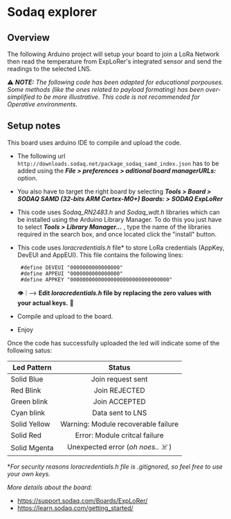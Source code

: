 # Sodaq explorer

## Overview

The following Arduino project will setup your board to join a LoRa Network then read the temperature from ExpLoRer's integrated sensor and send the readings to the selected LNS. 

:warning: _**NOTE:** The following code has been adapted for educational porpouses. Some methods (like the ones related to payload formating) has been over-simplified to be more illustrative. This code is not recommended for Operative environments._

## Setup notes

This board uses arduino IDE to compile and upload the code. 

- The following url `http://downloads.sodaq.net/package_sodaq_samd_index.json` has to be added using the  _**File > preferences > aditional board managerURLs:**_ option. 

- You also have to target the right board by selecting  _**Tools > Board > SODAQ SAMD (32-bits ARM Cortex-M0+) Boards: > SODAQ ExpLoRer**_ 

- This code uses _Sodaq_RN2483.h_ and _Sodaq_wdt.h_ libraries which can be installed using the Arduino Library Manager. To do this you just have to select _**Tools > Library Manager...**_ , type the name of the libraries required in the search box, and once located click the "install" button.

- This code uses _loracredentials.h_ file* to store LoRa credentials (AppKey, DevEUI and AppEUI). This file contains the following lines: 

    ```
     #define DEVEUI "0000000000000000"
     #define APPEUI "0000000000000000"
     #define APPKEY "00000000000000000000000000000000"
    ```
  :eye: :grey_exclamation: --> **Edit _loracredentials.h_ file by replacing the zero values with your actual keys.** :key:  

- Compile and upload to the board.

- Enjoy 

Once the code has successfully uploaded the led will indicate some of the following satus:

| Led Pattern   |   Status                                  |
| ------------- |:-----------------------------------------:|
| Solid Blue    | Join request sent                         | 
| Red Blink     | Join REJECTED                             |
| Green blink   | Join ACCEPTED                             |
| Cyan  blink   | Data sent to LNS                          |
| Solid Yellow  | Warning: Module recoverable failure       |
| Solid Red     | Error: Module critcal failure             |
| Solid Mgenta  | Unexpected error (_oh noes.. :skull_and_crossbones:_ )       |

*_For security reasons _loracredentials.h_ file is _.gitignored_, so feel free to use your own keys._

_More details about the board:_

- https://support.sodaq.com/Boards/ExpLoRer/
- https://learn.sodaq.com/getting_started/
